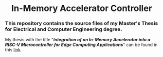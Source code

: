 # <h1 align="center">In-Memory Accelerator Controller</h1>
### This repository contains the source files of my Master's Thesis for Electrical and Computer Engineering degree.

My thesis with the title "***Integration of an In-Memory Accelerator into a RISC-V Microcontroller for Edge Computing Applications***" can be found in this [link](https://ikee.lib.auth.gr/record/353424/?ln=en).

